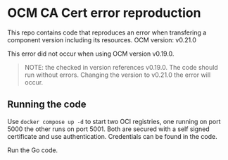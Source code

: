 # OCM CA Cert error reproduction

This repo contains code that reproduces an error when transfering a component version including its resources.
OCM version: v0.21.0

This error did not occur when using OCM version v0.19.0.

>NOTE: the checked in version references v0.19.0. The code should run without errors. Changing the version to v0.21.0 the error will occur.

## Running the code

Use `docker compose up -d` to start two OCI registries, one running on port 5000 the other runs on port 5001. Both are secured with a self signed certificate and use authentication. Credentials can be found in the code.

Run the Go code.
